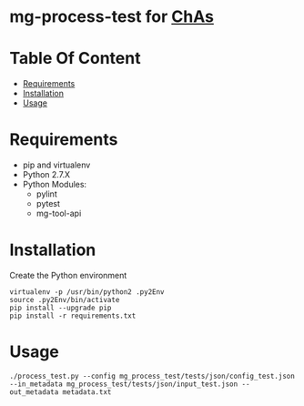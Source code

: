 # mg-process-test for [ChAs](https://github.com/ricolab/Chromatin_Assortativity/)

# Table Of Content

- [Requirements](#requirements)
- [Installation](#installation)
- [Usage](#usage)

# Requirements

- pip and virtualenv
- Python 2.7.X
- Python Modules:
  - pylint
  - pytest
  - mg-tool-api

# Installation

Create the Python environment

```
virtualenv -p /usr/bin/python2 .py2Env
source .py2Env/bin/activate
pip install --upgrade pip
pip install -r requirements.txt
```

# Usage

`./process_test.py --config mg_process_test/tests/json/config_test.json --in_metadata mg_process_test/tests/json/input_test.json --out_metadata metadata.txt`
